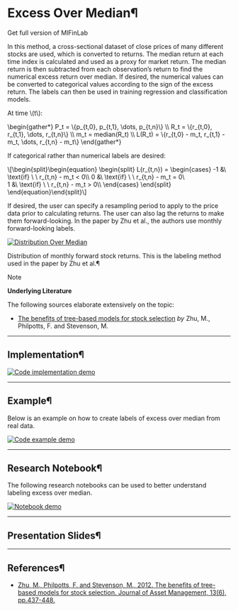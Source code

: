# Excess Over Median¶

Get full version of MlFinLab

  

  

In this method, a cross-sectional dataset of close prices of many different
stocks are used, which is converted to returns. The median return at each time
index is calculated and used as a proxy for market return. The median return
is then subtracted from each observation’s return to find the numerical excess
return over median. If desired, the numerical values can be converted to
categorical values according to the sign of the excess return. The labels can
then be used in training regression and classification models.

At time \\(t\\):

\begin{gather*} P_t = \\{p_{t,0}, p_{t,1}, \dots, p_{t,n}\\} \\\ R_t =
\\{r_{t,0}, r_{t,1}, \dots, r_{t,n}\\} \\\ m_t = median(R_t) \\\ L(R_t) =
\\{r_{t,0} - m_t, r_{t,1} - m_t, \dots, r_{t,n} - m_t\\} \end{gather*}

If categorical rather than numerical labels are desired:

\\[\begin{split}\begin{equation} \begin{split} L(r_{t,n}) = \begin{cases} -1
&\ \text{if} \ \ r_{t,n} - m_t < 0\\\ 0 &\ \text{if} \ \ r_{t,n} - m_t = 0\\\
1 &\ \text{if} \ \ r_{t,n} - m_t > 0\\\ \end{cases} \end{split}
\end{equation}\end{split}\\]

If desired, the user can specify a resampling period to apply to the price
data prior to calculating returns. The user can also lag the returns to make
them forward-looking. In the paper by Zhu et al., the authors use monthly
forward-looking labels.

[![Distribution Over
Median](../_images/distribution_over_median_monthly_forward.png)](../_images/distribution_over_median_monthly_forward.png)

Distribution of monthly forward stock returns. This is the labeling method
used in the paper by Zhu et al.¶

Note

**Underlying Literature**

The following sources elaborate extensively on the topic:

  * [The benefits of tree-based models for stock selection](https://link.springer.com/article/10.1057/jam.2012.17) _by_ Zhu, M., Philpotts, F. and Stevenson, M.

* * *

## Implementation¶

[![Code implementation
demo](../_images/implementation_medium9.png)](../_images/implementation_medium9.png)

* * *

## Example¶

Below is an example on how to create labels of excess over median from real
data.

[![Code example
demo](../_images/example_medium7.png)](../_images/example_medium7.png)

* * *

## Research Notebook¶

The following research notebooks can be used to better understand labeling
excess over median.

[![Notebook demo](../_images/notebook9.png)](../_images/notebook9.png)

* * *

## Presentation Slides¶

  

* * *

## References¶

  * [Zhu, M., Philpotts, F. and Stevenson, M., 2012. The benefits of tree-based models for stock selection. Journal of Asset Management, 13(6), pp.437-448.](https://link.springer.com/article/10.1057/jam.2012.17)

